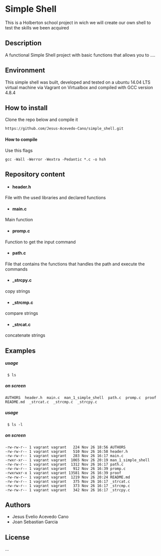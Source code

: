 # Simple Shell

This is a Holberton school project in wich we will create our own shell to test the skills we been acquired

## Description

A functional Simple Shell project with basic functions that allows you to ....

## Environment

This simple shell was built, developed and tested on a ubuntu 14.04 LTS virtual machine via Vagrant on Virtualbox and compiled with GCC version 4.8.4

## How to install

Clone the repo below and compile it
```
https://github.com/Jesus-Acevedo-Cano/simple_shell.git

```
#### How to compile

Use this flags

```
gcc -Wall -Werror -Wextra -Pedantic *.c -o hsh
```
## Repository content

- #### header.h
File with the used libraries and declared functions

- #### main.c
Main function

- #### promp.c
Function to get the input command

- #### path.c
File that contains the functions that handles the path and execute the commands

- #### _strcpy.c
copy strings

- #### _strcmp.c
compare strings

- #### _strcat.c
concatenate strings

## Examples

##### usage
```
 $ ls
```

##### on screen
```
AUTHORS  header.h  main.c  man_1_simple_shell  path.c  promp.c  proof  README.md  _strcat.c  _strcmp.c  _strcpy.c

```
##### usage
```
 $ ls -l
```
##### on screen

```
-rw-rw-r-- 1 vagrant vagrant   224 Nov 26 18:56 AUTHORS
-rw-rw-r-- 1 vagrant vagrant   510 Nov 26 16:58 header.h
-rw-rw-r-- 1 vagrant vagrant   283 Nov 26 16:17 main.c
-rwxr-xr-- 1 vagrant vagrant  1065 Nov 26 20:19 man_1_simple_shell
-rw-rw-r-- 1 vagrant vagrant  1312 Nov 26 16:17 path.c
-rw-rw-r-- 1 vagrant vagrant   912 Nov 26 16:39 promp.c
-rwxrwxr-x 1 vagrant vagrant 13581 Nov 26 16:39 proof
-rw-rw-r-- 1 vagrant vagrant  1219 Nov 26 20:24 README.md
-rw-rw-r-- 1 vagrant vagrant   375 Nov 26 16:17 _strcat.c
-rw-rw-r-- 1 vagrant vagrant   373 Nov 26 16:17 _strcmp.c
-rw-rw-r-- 1 vagrant vagrant   342 Nov 26 16:17 _strcpy.c

```

## Authors

- Jesus Evelio Acevedo Cano
- Joan Sebastian Garcia

## License

...